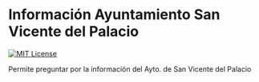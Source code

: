 # Información Ayuntamiento San Vicente del Palacio
[![MIT License](https://img.shields.io/badge/license-MIT-blue.svg)](https://raw.githubusercontent.com/jvt1963/snips-turnOnOff-http/master/LICENSE)

Permite preguntar por la información del Ayto. de San Vicente del Palacio
